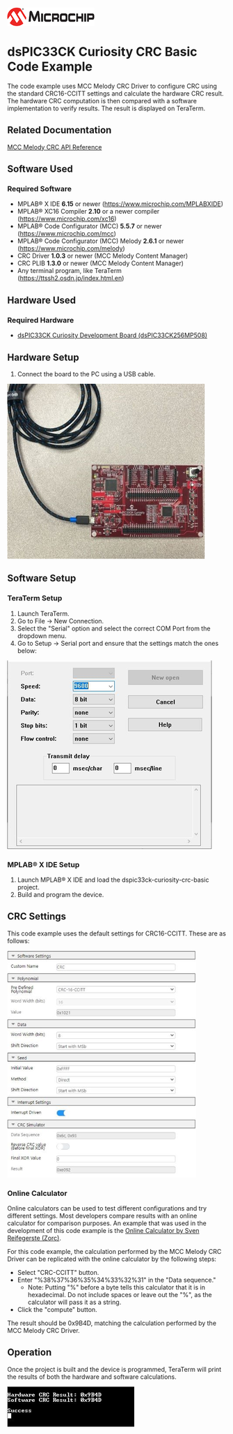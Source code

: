 ![Microchip Logo](images/microchip.jpg) 

# dsPIC33CK Curiosity CRC Basic Code Example 

The code example uses MCC Melody CRC Driver to configure CRC using the standard CRC16-CCITT settings and calculate the hardware CRC result. The hardware CRC computation is then compared with a software implementation to verify results. The result is displayed on TeraTerm.

## Related Documentation

[MCC Melody CRC API Reference](https://onlinedocs.microchip.com/v2/keyword-lookup?keyword=CRC_16BIT_MELODY_DRIVER&version=latest&redirect=true)

## Software Used 

### Required Software

- MPLAB® X IDE **6.15** or newer (https://www.microchip.com/MPLABXIDE)
- MPLAB® XC16 Compiler **2.10** or a newer compiler (https://www.microchip.com/xc16)
- MPLAB® Code Configurator (MCC) **5.5.7** or newer (https://www.microchip.com/mcc)
- MPLAB® Code Configurator (MCC) Melody **2.6.1** or newer (https://www.microchip.com/melody)
- CRC Driver **1.0.3** or newer (MCC Melody Content Manager)
- CRC PLIB **1.3.0** or newer (MCC Melody Content Manager)
- Any terminal program, like TeraTerm (https://ttssh2.osdn.jp/index.html.en)

## Hardware Used

### Required Hardware

- [dsPIC33CK Curiosity Development Board (dsPIC33CK256MP508)](https://www.microchip.com/en-us/development-tool/DM330030)

## Hardware Setup

1. Connect the board to the PC using a USB cable.

![Hardware Setup Image](images/hardware_setup.jpg)

## Software Setup

### TeraTerm Setup
1. Launch TeraTerm. 
2. Go to File -> New Connection.
3. Select the "Serial" option and select the correct COM Port from the dropdown menu.
4. Go to Setup -> Serial port and ensure that the settings match the ones below:

![TeraTerm Serial Port Settings](images/teraterm_serial_port_menu.JPG)

### MPLAB® X IDE Setup
1. Launch MPLAB® X IDE and load the dspic33ck-curiosity-crc-basic project.
2. Build and program the device. 

## CRC Settings

This code example uses the default settings for CRC16-CCITT. These are as follows:

![CRC Settings in MCC Melody Builder GUI](images/demo_CRC_settings.JPG)

### Online Calculator

Online calculators can be used to test different configurations and try different settings. Most developers compare results with an online calculator for comparison purposes. An example that was used in the development of this code example is the [Online Calculator by Sven Reifegerste (Zorc)](http://www.zorc.breitbandkatze.de/crc.html).

For this code example, the calculation performed by the MCC Melody CRC Driver can be replicated with the online calculator by the following steps:
- Select "CRC-CCITT" button. 
- Enter "%38%37%36%35%34%33%32%31" in the "Data sequence."
  - Note: Putting "%" before a byte tells this calculator that it is in hexadecimal. Do not include spaces or leave out the "%", as the calculator will pass it as a string.
- Click the "compute" button.
  
The result should be 0x9B4D, matching the calculation performed by the MCC Melody CRC Driver.

## Operation

Once the project is built and the device is programmed, TeraTerm will print the results of both the hardware and software calculations.

![Results printed on TeraTerm](images/teraterm_output.JPG)